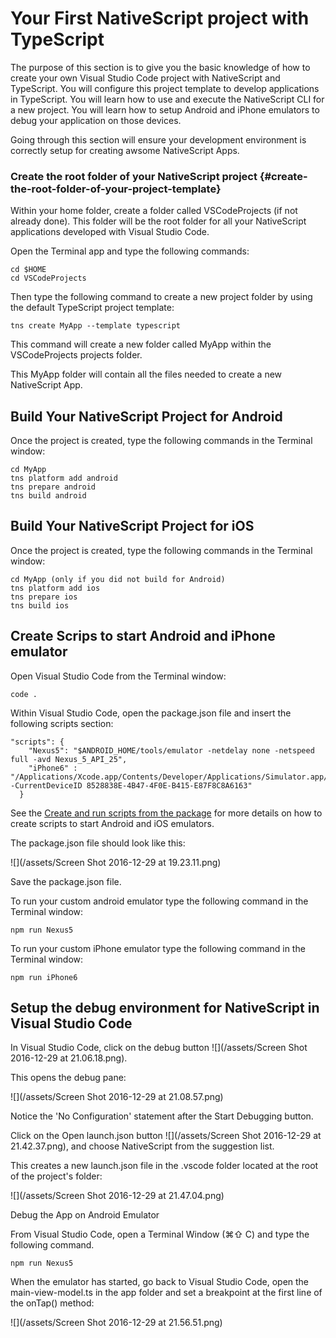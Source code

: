 # Your First NativeScript project with TypeScript

The purpose of this section is to give you the basic knowledge of how to create your own Visual Studio Code project with NativeScript and TypeScript. You will configure this project template to develop applications in TypeScript. You will learn how to use and execute the NativeScript CLI for a new project. You will learn how to setup Android and iPhone emulators to debug your application on those devices.

Going through this section will ensure your development environment is correctly setup for creating awsome NativeScript Apps.

### Create the root folder of your NativeScript project {#create-the-root-folder-of-your-project-template}

Within your home folder, create a folder called VSCodeProjects \(if not already done\). This folder will be the root folder for all your NativeScript applications developed with Visual Studio Code.

Open the Terminal app and type the following commands:

```
cd $HOME
cd VSCodeProjects
```

Then type the following command to create a new project folder by using the default TypeScript project template:

```
tns create MyApp --template typescript
```

This command will create a new folder called MyApp within the VSCodeProjects projects folder.

This MyApp folder will contain all the files needed to create a new NativeScript App.

## Build Your NativeScript Project for Android

Once the project is created, type the following commands in the Terminal window:

```
cd MyApp
tns platform add android
tns prepare android
tns build android
```

## Build Your NativeScript Project for iOS

Once the project is created, type the following commands in the Terminal window:

```
cd MyApp (only if you did not build for Android)
tns platform add ios
tns prepare ios
tns build ios
```

## Create Scrips to start Android and iPhone emulator

Open Visual Studio Code from the Terminal window:

```
code .
```

Within Visual Studio Code, open the package.json file and insert the following scripts section:

```
"scripts": {
    "Nexus5": "$ANDROID_HOME/tools/emulator -netdelay none -netspeed full -avd Nexus_5_API_25",
    "iPhone6" : "/Applications/Xcode.app/Contents/Developer/Applications/Simulator.app/Contents/MacOS/Simulator -CurrentDeviceID 8528838E-4B47-4F0E-B415-E87F8C8A6163"
  }
```

See the [Create and run scripts from the package](/create-and-run-scripts-from-the-package.md) for more details on how to create scripts to start Android and iOS emulators.

The package.json file should look like this:

![](/assets/Screen Shot 2016-12-29 at 19.23.11.png)

Save the package.json file.

To run your custom android emulator type the following command in the Terminal window:

```
npm run Nexus5
```

To run your custom iPhone emulator type the following command in the Terminal window:

```
npm run iPhone6
```

## Setup the debug environment for NativeScript in Visual Studio Code

In Visual Studio Code, click on the debug button ![](/assets/Screen Shot 2016-12-29 at 21.06.18.png).

This opens the debug pane:

![](/assets/Screen Shot 2016-12-29 at 21.08.57.png)

Notice the 'No Configuration' statement after the Start Debugging button.

Click on the Open launch.json button ![](/assets/Screen Shot 2016-12-29 at 21.42.37.png), and choose NativeScript from the suggestion list.

This creates a new launch.json file in the .vscode folder located at the root of the project's folder:

![](/assets/Screen Shot 2016-12-29 at 21.47.04.png)



Debug the App on Android Emulator

From Visual Studio Code, open a Terminal Window \(⌘⇧ C\) and type the following command.

```
npm run Nexus5
```

When the emulator has started, go back to Visual Studio Code, open the main-view-model.ts in the app folder and set a breakpoint at the first line of the onTap\(\) method:

![](/assets/Screen Shot 2016-12-29 at 21.56.51.png)








